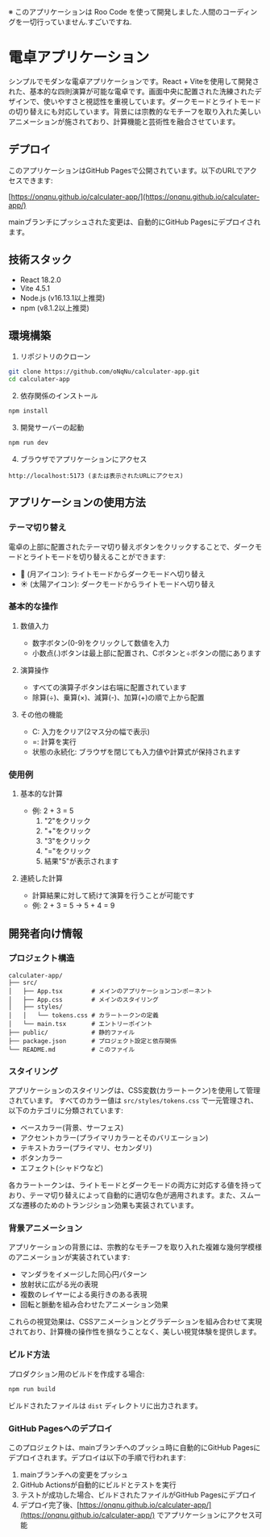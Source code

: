 ※ このアプリケーションは Roo Code を使って開発しました.人間のコーディングを一切行っていません.すごいですね.

# 電卓アプリケーション

シンプルでモダンな電卓アプリケーションです。React + Viteを使用して開発された、基本的な四則演算が可能な電卓です。画面中央に配置された洗練されたデザインで、使いやすさと視認性を重視しています。ダークモードとライトモードの切り替えにも対応しています。背景には宗教的なモチーフを取り入れた美しいアニメーションが施されており、計算機能と芸術性を融合させています。

## デプロイ

このアプリケーションはGitHub Pagesで公開されています。以下のURLでアクセスできます:

[https://onqnu.github.io/calculater-app/](https://onqnu.github.io/calculater-app/)

mainブランチにプッシュされた変更は、自動的にGitHub Pagesにデプロイされます。

## 技術スタック

- React 18.2.0
- Vite 4.5.1
- Node.js (v16.13.1以上推奨)
- npm (v8.1.2以上推奨)

## 環境構築

1. リポジトリのクローン
```bash
git clone https://github.com/oNqNu/calculater-app.git
cd calculater-app
```

2. 依存関係のインストール
```bash
npm install
```

3. 開発サーバーの起動
```bash
npm run dev
```

4. ブラウザでアプリケーションにアクセス
```
http://localhost:5173 (または表示されたURLにアクセス)
```

## アプリケーションの使用方法

### テーマ切り替え

電卓の上部に配置されたテーマ切り替えボタンをクリックすることで、ダークモードとライトモードを切り替えることができます:
- 🌙 (月アイコン): ライトモードからダークモードへ切り替え
- ☀️ (太陽アイコン): ダークモードからライトモードへ切り替え

### 基本的な操作

1. 数値入力
   - 数字ボタン(0-9)をクリックして数値を入力
   - 小数点(.)ボタンは最上部に配置され、Cボタンと÷ボタンの間にあります

2. 演算操作
   - すべての演算子ボタンは右端に配置されています
   - 除算(÷)、乗算(×)、減算(-)、加算(+)の順で上から配置

3. その他の機能
   - C: 入力をクリア(2マス分の幅で表示)
   - =: 計算を実行
   - 状態の永続化: ブラウザを閉じても入力値や計算式が保持されます

### 使用例

1. 基本的な計算
   - 例: 2 + 3 = 5
     1. "2"をクリック
     2. "+"をクリック
     3. "3"をクリック
     4. "="をクリック
     5. 結果"5"が表示されます

2. 連続した計算
   - 計算結果に対して続けて演算を行うことが可能です
   - 例: 2 + 3 = 5 → 5 + 4 = 9

## 開発者向け情報

### プロジェクト構造

```
calculater-app/
├── src/
│   ├── App.tsx        # メインのアプリケーションコンポーネント
│   ├── App.css        # メインのスタイリング
│   ├── styles/
│   │   └── tokens.css # カラートークンの定義
│   └── main.tsx       # エントリーポイント
├── public/            # 静的ファイル
├── package.json       # プロジェクト設定と依存関係
└── README.md          # このファイル
```

### スタイリング

アプリケーションのスタイリングは、CSS変数(カラートークン)を使用して管理されています。
すべてのカラー値は `src/styles/tokens.css` で一元管理され、以下のカテゴリに分類されています:

- ベースカラー(背景、サーフェス)
- アクセントカラー(プライマリカラーとそのバリエーション)
- テキストカラー(プライマリ、セカンダリ)
- ボタンカラー
- エフェクト(シャドウなど)

各カラートークンは、ライトモードとダークモードの両方に対応する値を持っており、テーマ切り替えによって自動的に適切な色が適用されます。また、スムーズな遷移のためのトランジション効果も実装されています。

### 背景アニメーション

アプリケーションの背景には、宗教的なモチーフを取り入れた複雑な幾何学模様のアニメーションが実装されています:

- マンダラをイメージした同心円パターン
- 放射状に広がる光の表現
- 複数のレイヤーによる奥行きのある表現
- 回転と脈動を組み合わせたアニメーション効果

これらの視覚効果は、CSSアニメーションとグラデーションを組み合わせて実現されており、計算機の操作性を損なうことなく、美しい視覚体験を提供します。

### ビルド方法

プロダクション用のビルドを作成する場合:

```bash
npm run build
```

ビルドされたファイルは `dist` ディレクトリに出力されます。

### GitHub Pagesへのデプロイ

このプロジェクトは、mainブランチへのプッシュ時に自動的にGitHub Pagesにデプロイされます。デプロイは以下の手順で行われます:

1. mainブランチへの変更をプッシュ
2. GitHub Actionsが自動的にビルドとテストを実行
3. テストが成功した場合、ビルドされたファイルがGitHub Pagesにデプロイ
4. デプロイ完了後、[https://onqnu.github.io/calculater-app/](https://onqnu.github.io/calculater-app/) でアプリケーションにアクセス可能
